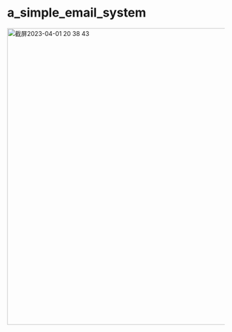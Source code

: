 # a_simple_email_system

<img width="686" alt="截屏2023-04-01 20 38 43" src="https://user-images.githubusercontent.com/71242774/229330045-c87a7221-e9ea-4185-87a2-80d6408e18fa.png">
